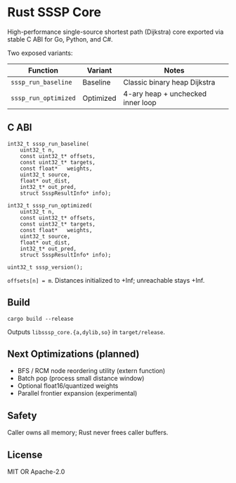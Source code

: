 # Rust SSSP Core

High-performance single-source shortest path (Dijkstra) core exported via stable C ABI for Go, Python, and C#.

Two exposed variants:

| Function | Variant | Notes |
|----------|---------|-------|
| `sssp_run_baseline` | Baseline | Classic binary heap Dijkstra |
| `sssp_run_optimized` | Optimized | 4-ary heap + unchecked inner loop |

## C ABI
```
int32_t sssp_run_baseline(
    uint32_t n,
    const uint32_t* offsets,
    const uint32_t* targets,
    const float*   weights,
    uint32_t source,
    float* out_dist,
    int32_t* out_pred,
    struct SsspResultInfo* info);

int32_t sssp_run_optimized(
    uint32_t n,
    const uint32_t* offsets,
    const uint32_t* targets,
    const float*   weights,
    uint32_t source,
    float* out_dist,
    int32_t* out_pred,
    struct SsspResultInfo* info);

uint32_t sssp_version();
```

`offsets[n] = m`. Distances initialized to +Inf; unreachable stays +Inf.

## Build
```
cargo build --release
```
Outputs `libsssp_core.{a,dylib,so}` in `target/release`.

## Next Optimizations (planned)
- BFS / RCM node reordering utility (extern function)
- Batch pop (process small distance window)
- Optional float16/quantized weights
- Parallel frontier expansion (experimental)

## Safety
Caller owns all memory; Rust never frees caller buffers.

## License
MIT OR Apache-2.0
